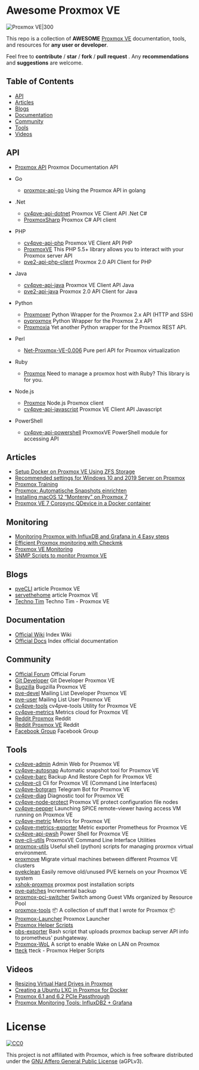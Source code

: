 # __Awesome Proxmox VE__

![Proxmox VE|300](https://www.proxmox.com/images/proxmox/Proxmox-logo-800.png)

This repo is a collection of **AWESOME** [Proxmox VE](https://pve.proxmox.com) documentation, tools, and resources for **any user or developer**.

Feel free to **contribute** / **star** / **fork** / **pull request** . Any **recommendations** and **suggestions** are welcome.

## Table of Contents

- [API](#api)
- [Articles](#articles)
- [Blogs](#blogs)
- [Documentation](#documentation)
- [Community](#community)
- [Tools](#tools)
- [Videos](#videos)

## API
- [Proxmox API](https://pve.proxmox.com/wiki/Proxmox_VE_API) Proxmox Documentation API

- Go
  - [proxmox-api-go](https://github.com/Telmate/proxmox-api-go) Using the Proxmox API in golang

- .Net
  - [cv4pve-api-dotnet](https://github.com/Corsinvest/cv4pve-api-dotnet) Proxmox VE Client API .Net C#
  - [ProxmoxSharp](https://github.com/ionelanton/ProxmoxSharp) Proxmox C# API client

- PHP
  - [cv4pve-api-php](https://github.com/Corsinvest/cv4pve-api-php) Proxmox VE Client API PHP
  - [ProxmoxVE](https://github.com/ZzAntares/ProxmoxVE) This PHP 5.5+ library allows you to interact with your Proxmox server API
  - [pve2-api-php-client](https://github.com/CpuID/pve2-api-php-client) Proxmox 2.0 API Client for PHP

- Java
  - [cv4pve-api-java](https://github.com/Corsinvest/cv4pve-api-java) Proxmox VE Client API Java
  - [pve2-api-java](https://github.com/Elbandi/pve2-api-java) Proxmox 2.0 API Client for Java

- Python
  - [Proxmoxer](https://pypi.org/project/proxmoxer/) Python Wrapper for the Proxmox 2.x API (HTTP and SSH)
  - [pyproxmox](https://pypi.org/project/pyproxmox/) Python Wrapper for the Proxmox 2.x API
  - [Proxmoxia](https://github.com/baseblack/Proxmoxia) Yet another Python wrapper for the Proxmox REST API.

- Perl
  - [Net-Proxmox-VE-0.006](https://metacpan.org/release/DJZORT/Net-Proxmox-VE-0.006) Pure perl API for Proxmox virtualization
  
- Ruby
  - [Proxmox](https://github.com/nledez/proxmox) Need to manage a proxmox host with Ruby? This library is for you.
 
- Node.js
  - [Proxmox](https://www.npmjs.com/package/proxmox) Node.js Proxmox client
  - [cv4pve-api-javascript](https://github.com/Corsinvest/cv4pve-api-javascript) Proxmox VE Client API Javascript

- PowerShell
  - [cv4pve-api-powershell](https://github.com/Corsinvest/cv4pve-api-powershell) ProxmoxVE PowerShell module for accessing API


## Articles

- [Setup Docker on Proxmox VE Using ZFS Storage](https://www.servethehome.com/setup-docker-on-proxmox-ve-using-zfs-storage/)
- [Recommended settings for Windows 10 and 2019 Server on Proxmox](https://davejansen.com/recommended-settings-windows-10-2016-2018-2019-vm-proxmox/)
- [Proxmox Training](https://github.com/ondrejsika/proxmox-training)
- [Proxmox: Automatische Snapshots einrichten](https://techlr.de/proxmox-automatische-snapshots-einrichten/)
- [Installing macOS 12 “Monterey” on Proxmox 7](https://www.nicksherlock.com/2021/10/installing-macos-12-monterey-on-proxmox-7/)
- [Proxmox VE 7 Corosync QDevice in a Docker container](https://raymii.org/s/tutorials/Proxmox_VE_7_Corosync_QDevice_in_Docker.html)

## Monitoring

- [Monitoring Proxmox with InfluxDB and Grafana in 4 Easy steps](https://www.linuxsysadmins.com/monitoring-proxmox-with-grafana/)
- [Efficient Proxmox monitoring with Checkmk](https://checkmk.com/blog/proxmox-monitoring)
- [Proxmox VE Monitoring](https://pandorafms.com/blog/proxmox-ve-monitoring/)
- [SNMP Scripts to monitor Proxmox VE](https://github.com/in-famous-raccoon/proxmox-snmp)

## Blogs

- [pveCLI](https://pvecli.xuan2host.com/) article Proxmox VE
- [servethehome](https://www.servethehome.com/tag/proxmox-ve/) article Proxmox VE
- [Techno Tim](https://docs.technotim.live/tags/proxmox/)  Techno Tim - Proxmox VE

## Documentation

- [Official Wiki](https://pve.proxmox.com) Index Wiki
- [Official Docs](https://pve.proxmox.com/pve-docs/) Index official documentation

## Community

- [Official Forum](https://forum.proxmox.com/) Official Forum
- [Git Developer](https://git.proxmox.com/?o=age) Git Developer Proxmox VE
- [Bugzilla](https://bugzilla.proxmox.com/) Bugzilla Proxmox VE
- [pve-devel](https://www.mail-archive.com/pve-devel@pve.proxmox.com/index.html) Mailing List Developer Proxmox VE
- [pve-user](https://www.mail-archive.com/pve-user@pve.proxmox.com/) Mailing List User Proxmox VE
- [cv4pve-tools](https://www.cv4pve-tools.com) cv4pve-tools Utility for Proxmox VE
- [cv4pve-metrics](https://metrics.cv4pve-tools.com) Metrics cloud for Proxmox VE
- [Reddit Proxmox](https://www.reddit.com/r/Proxmox/) Reddit
- [Reddit Proxmox VE](https://www.reddit.com/r/ProxmoxVE/) Reddit
- [Facebook Group](https://www.facebook.com/groups/proxmox/) Facebook Group

## Tools

- [cv4pve-admin](https://github.com/Corsinvest/cv4pve-admin) Admin Web for Proxmox VE
- [cv4pve-autosnap](https://github.com/Corsinvest/cv4pve-autosnap) Automatic snapshot tool for Proxmox VE
- [cv4pve-barc](https://github.com/Corsinvest/cv4pve-barc) Backup And Restore Ceph for Proxmox VE
- [cv4pve-cli](https://github.com/Corsinvest/cv4pve-cli) Cli for Proxmox VE (Command Line Interfaces)
- [cv4pve-botgram](https://github.com/Corsinvest/cv4pve-botgram) Telegram Bot for Proxmox VE
- [cv4pve-diag](https://github.com/Corsinvest/cv4pve-diag) Diagnostic tool for Proxmox VE
- [cv4pve-node-protect](https://github.com/Corsinvest/cv4pve-node-protect) Proxmox VE protect configuration file nodes
- [cv4pve-pepper](https://github.com/Corsinvest/cv4pve-pepper) Launching SPICE remote-viewer having access VM running on Proxmox VE
- [cv4pve-metric](https://github.com/Corsinvest/cv4pve-metric) Metrics for Proxmox VE
- [cv4pve-metrics-exporter](https://github.com/Corsinvest/cv4pve-metrics-exporter) Metric exporter Prometheus for Proxmox VE
- [cv4pve-api-pwsh](https://github.com/Corsinvest/cv4pve-api-powershell) Power Shell for Proxmox VE
- [pve-cli-utils](https://github.com/aheahe/pve-cli-utils) ProxmoxVE Command Line Interface Utilities
- [proxmox-utils](https://github.com/remofritzsche/proxmox-utils) Useful shell (python) scripts for managing proxmox virtual environment.
- [proxmove](https://github.com/ossobv/proxmove) Migrate virtual machines between different Proxmox VE clusters
- [pvekclean](https://github.com/jordanhillis/pvekclean) Easily remove old/unused PVE kernels on your Proxmox VE system
- [xshok-proxmox](https://github.com/extremeshok/xshok-proxmox) proxmox post installation scripts
- [pve-patches](https://github.com/ayufan/pve-patches) Incremental backup
- [proxmox-pci-switcher](https://github.com/rosineygp/proxmox-pci-switcher) Switch among Guest VMs organized by Resource Pool
- [proxmox-tools](https://github.com/marrobHD/proxmox-tools) 📦 A collection of stuff that I wrote for Proxmox 📦
- [Proxmox-Launcher](https://github.com/domingoruiz/Proxmox-Launcher) Proxmox Launcher
- [Proxmox Helper Scripts](https://github.com/tteck/Proxmox)
- [pbs-exporter](https://github.com/rare-magma/pbs-exporter) Bash script that uploads proxmox backup server API info to prometheus' pushgateway. 
- [Proxmox-WoL](https://github.com/Aizen-Barbaros/Proxmox-WoL) A script to enable Wake on LAN on Proxmox
- [tteck](https://github.com/tteck/Proxmox) tteck - Proxmox Helper Scripts

## Videos
- [Resizing Virtual Hard Drives in Proxmox](https://www.youtube.com/watch?v=hRP7u3QPNOM)
- [Creating a Ubuntu LXC in Proxmox for Docker](https://www.youtube.com/watch?v=1EYAGl96dZY&t)
- [Proxmox 6.1 and 6.2 PCIe Passthrough](https://www.youtube.com/watch?v=_fkKIMF3HZw)
- [Proxmox Monitoring Tools: InfluxDB2 + Grafana](https://www.youtube.com/watch?v=f2eyVfCTLi0)


# License

[![CC0](https://licensebuttons.net/p/zero/1.0/88x31.png)](https://creativecommons.org/publicdomain/zero/1.0/)

This project is not affiliated with Proxmox, which is free software distributed under the [GNU Affero General Public License](https://www.gnu.org/licenses/agpl-3.0.en.html) (aGPLv3).
